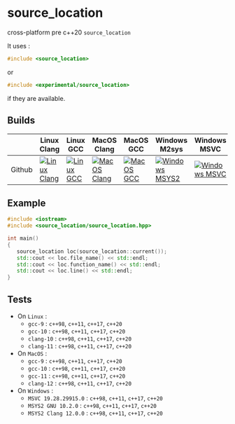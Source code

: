 # source_location
cross-platform pre c++20 `source_location`

It uses :
```cpp
#include <source_location>
```
or 
``` cpp
#include <experimental/source_location>
```
if they are available.

[LC]: https://github.com/flagarde/source_location/actions/workflows/Linux-Clang.yml
[LCB]: https://github.com/flagarde/source_location/actions/workflows/Linux-Clang.yml/badge.svg

[LG]: https://github.com/flagarde/source_location/actions/workflows/Linux-GCC.yml
[LGB]: https://github.com/flagarde/source_location/actions/workflows/Linux-GCC.yml/badge.svg

[MC]: https://github.com/flagarde/source_location/actions/workflows/MacOS-Clang.yml
[MCB]: https://github.com/flagarde/source_location/actions/workflows/MacOS-Clang.yml/badge.svg

[MG]: https://github.com/flagarde/source_location/actions/workflows/MacOS-GCC.yml
[MGB]: https://github.com/flagarde/source_location/actions/workflows/MacOS-GCC.yml/badge.svg

[MS]: https://github.com/flagarde/source_location/actions/workflows/Windows-MSYS2.yml
[MSB]: https://github.com/flagarde/source_location/actions/workflows/Windows-MSYS2.yml/badge.svg

[MM]: https://github.com/flagarde/source_location/actions/workflows/Windows-MSVC.yml
[MMB]: https://github.com/flagarde/source_location/actions/workflows/Windows-MSVC.yml/badge.svg

## Builds
|        | Linux Clang | Linux GCC | MacOS Clang | MacOS GCC | Windows M2sys | Windows MSVC |
|--------|-------------|-----------|-------------|-----------|---------------|--------------|
| Github |[![Linux Clang][LCB]][LC]|[![Linux GCC][LGB]][LG]|[![MacOS Clang][MCB]][MC]|[![MacOS GCC][MGB]][MG]|[![Windows MSYS2][MSB]][MS]|[![Windows MSVC][MMB]][MM]|

## Example

```cpp
#include <iostream>
#include <source_location/source_location.hpp>

int main()
{
   source_location loc(source_location::current());
   std::cout << loc.file_name() << std::endl;
   std::cout << loc.function_name() << std::endl;
   std::cout << loc.line() << std::endl;
}
```
## Tests
 * On `Linux` :
    * `gcc-9` : `c++98`, `c++11`, `c++17`, `c++20`
    * `gcc-10` : `c++98`, `c++11`, `c++17`, `c++20`
    * `clang-10` : `c++98`, `c++11`, `c++17`, `c++20`
    * `clang-11` : `c++98`, `c++11`, `c++17`, `c++20`
  * On `MacOS` :
    * `gcc-9` : `c++98`, `c++11`, `c++17`, `c++20`
    * `gcc-10` : `c++98`, `c++11`, `c++17`, `c++20`
    * `gcc-11` : `c++98`, `c++11`, `c++17`, `c++20`
    * `clang-12` : `c++98`, `c++11`, `c++17`, `c++20`  
  * On `Windows` :
    * `MSVC 19.28.29915.0` : `c++98`, `c++11`, `c++17`, `c++20`
    * `MSYS2 GNU 10.2.0` : `c++98`, `c++11`, `c++17`, `c++20`
    * `MSYS2 Clang 12.0.0` : `c++98`, `c++11`, `c++17`, `c++20`
   
